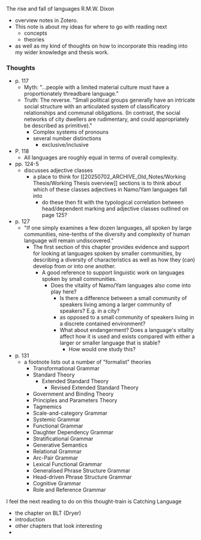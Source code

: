 The rise and fall of languages
R.M.W. Dixon

- overview notes in Zotero. 
- This note is about my ideas for where to go with reading next
	- concepts
	- theories
- as well as my kind of thoughts on how to incorporate this reading into my wider knowledge and thesis work.




### Thoughts
- p. 117 
	- Myth: "...people with a limited material culture must have a proportionately threadbare language."
	- Truth: The reverse. "Small political groups generally have an intricate social structure with an articulated system of classificatory relationships and communal obligations. (In contrast, the social networks of city dwellers are rudimentary, and could appropriately be described as primitive)."
		- Complex systems of pronouns
		- several number distinctions
			- exclusive/inclusive
- P. 118
	- All languages are roughly equal in terms of overall complexity.
- pp. 124-5 
	- discusses adjective classes
		- a place to think for [[20250702_ARCHIVE_Old_Notes/Working Thesis/Working Thesis overview]] sections is to think about which of these classes adjectives in Namo/Yam languages fall into
			- do these then fit with the typological correlation between head/dependent marking and adjective classes outlined on page 125?
- p. 127
	- "If one simply examines a few dozen languages, all spoken by large communities, nine-tenths of the diversity and complexity of human language will remain undiscovered."
		- The first section of this chapter provides evidence and support for looking at languages spoken by smaller communities, by describing a diversity of characteristics as well as how they (can) develop from or into one another. 
			- A good reference to support linguistic work on languages spoken by small communities.
				- Does the vitality of Namo/Yam languages also come into play here? 
					- Is there a difference between a small community of speakers living among a larger community of speakers? E.g. in a city?
					- as opposed to a small community of speakers living in a discrete contained environment?
					- What about endangerment? Does a language's vitality affect how it is used and exists compared with either a larger or smaller language that is stable?
						- How would one study this?
- p. 131 
	- a footnote lists out a number of "formalist" theories
		- Transformational Grammar
		- Standard Theory
			- Extended Standard Theory
				- Revised Extended Standard Theory
		- Government and Binding Theory
		- Principles and Parameters Theory
		- Tagmemics
		- Scale-and-category Grammar
		- Systemic Grammar
		- Functional Grammar
		- Daughter Dependency Grammar
		- Stratificational Grammar
		- Generative Semantics
		- Relational Grammar
		- Arc-Pair Grammar
		- Lexical Functional Grammar
		- Generalised Phrase Structure Grammar
		- Head-driven Phrase Structure Grammar
		- Cognitive Grammar
		- Role and Reference Grammar


I feel the next reading to do on this thought-train is Catching Language
- the chapter on BLT (Dryer)
- introduction
- other chapters that look interesting
- 